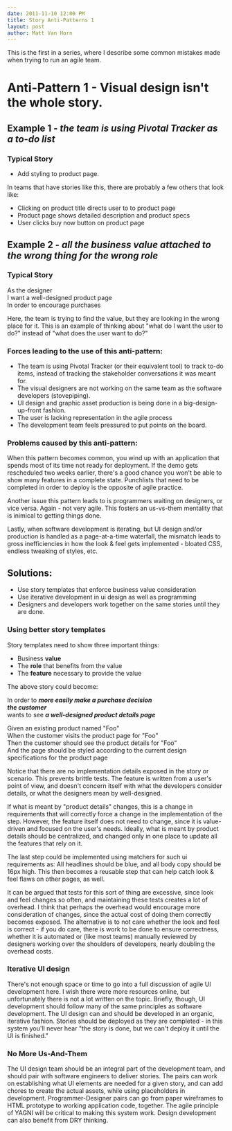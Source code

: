 ```yaml
---
date: 2011-11-10 12:00 PM
title: Story Anti-Patterns 1
layout: post
author: Matt Van Horn
---
```


This is the first in a series, where I describe some common mistakes made when trying to run an agile team.

# Anti-Pattern 1 - Visual design isn't the whole story.

## Example 1 - _the team is using Pivotal Tracker as a to-do list_ 
### Typical Story

* Add styling to product page.

In teams that have stories like this, there are probably a few others that look like:

* Clicking on product title directs user to to product page
* Product page shows detailed description and product specs
* User clicks buy now button on product page
    

## Example 2 - _all the business value attached to the wrong thing for the wrong role_
### Typical Story
As the designer  
I want a well-designed product page  
In order to encourage purchases  

Here, the team is trying to find the value, but they are looking in the wrong place for it.
This is an example of thinking about "what do I want the user to do?" instead of "what does the user want to do?"

### Forces leading to the use of this anti-pattern:

* The team is using Pivotal Tracker (or their equivalent tool) to track to-do items, instead of tracking the stakeholder conversations it was meant for.
* The visual designers are not working on the same team as the software developers (stovepiping).
* UI design and graphic asset production is being done in a big-design-up-front fashion.
* The user is lacking representation in the agile process
* The development team feels pressured to put points on the board.

### Problems caused by this anti-pattern:

When this pattern becomes common, you wind up with an application that spends most of its time not ready for deployment.
If the demo gets rescheduled two weeks earlier, there's a good chance you won't be able to show many features in a complete state.
Punchlists that need to be completed in order to deploy is the opposite of agile practice.


Another issue this pattern leads to is programmers waiting on designers, or vice versa. Again - not very agile. This fosters
an us-vs-them mentality that is inimical to getting things done.

Lastly, when software development is iterating, but UI design and/or production is handled as a page-at-a-time waterfall,
the mismatch leads to gross inefficiencies in how the look & feel gets implemented - bloated CSS, endless tweaking of styles, etc.

## Solutions:

* Use story templates that enforce business value consideration
* Use iterative development in ui design as well as programming
* Designers and developers work together on the same stories until they are done.

### Using better story templates

Story templates need to show three important things:

* Business **value**
* The **role** that benefits from the value
* The **feature** necessary to provide the value

The above story could become:

In order to _**more easily make a purchase decision**_  
_**the customer**_  
wants to see _**a well-designed product details page**_  

Given an existing product named "Foo"  
When the customer visits the product page for "Foo"  
Then the customer should see the product details for "Foo"  
And the page should be styled according to the current design specifications for the product page  

Notice that there are no implementation details exposed in the story or scenario. This prevents brittle tests.
The feature is written from a user's point of view, and doesn't concern itself with what the developers consider details,
or what the designers mean by well-designed.

If what is meant by "product details" changes, this is a change in requirements that will correctly force a change in
the implementation of the step. However, the feature itself does not need to change, since it is value-driven and focused on the
user's needs. Ideally, what is meant by product details should be centralized, and changed only in one place to update all
the features that rely on it.

The last step could be implemented using matchers for such ui requirements as:
All headlines should be blue, and all body copy should be 16px high. This then becomes a reusable step that can
help catch look & feel flaws on other pages, as well.

It can be argued that tests for this sort of thing are excessive, since look and feel changes so often, and maintaining these
tests creates a lot of overhead. I think that perhaps the overhead would encourage more consideration of changes, since the actual
cost of doing them correctly becomes exposed. The alternative is to not care whether the look and feel is correct - if you do care,
there is work to be done to ensure correctness, whether it is automated or (like most teams) manually reviewed by designers working
over the shoulders of developers, nearly doubling the overhead costs.

### Iterative UI design

There's not enough space or time to go into a full discussion of agile UI development here. I wish there were more resources
online, but unfortunately there is not a lot written on the topic. Briefly, though, UI development should follow many of
the same principles as software development. The UI design can and should be developed in an organic, iterative fashion.
Stories should be deployed as they are completed - in this system you'll never hear "the story is done, but we can't deploy it until
the UI is finished."

### No More Us-And-Them

The UI design team should be an integral part of the development team, and should pair with software engineers to deliver stories. The
pairs can work on establishing what UI elements are needed for a given story, and can add chores to create the actual assets, while using
placeholders in development. Programmer-Designer pairs can go from paper wireframes to HTML prototype to working application code, together.
The agile principle of YAGNI will be critical to making this system work. Design development can also benefit from DRY thinking.

